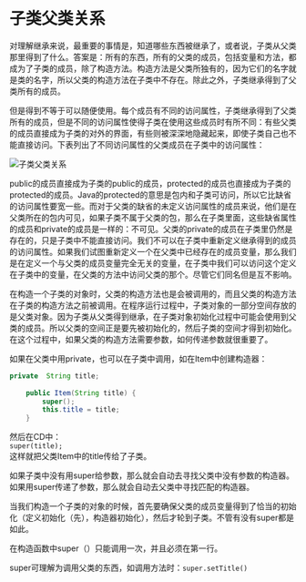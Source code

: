 ﻿# 子类父类关系

对理解继承来说，最重要的事情是，知道哪些东西被继承了，或者说，子类从父类那里得到了什么。答案是：所有的东西，所有的父类的成员，包括变量和方法，都成为了子类的成员，除了构造方法。构造方法是父类所独有的，因为它们的名字就是类的名字，所以父类的构造方法在子类中不存在。除此之外，子类继承得到了父类所有的成员。
       
但是得到不等于可以随便使用。每个成员有不同的访问属性，子类继承得到了父类所有的成员，但是不同的访问属性使得子类在使用这些成员时有所不同：有些父类的成员直接成为子类的对外的界面，有些则被深深地隐藏起来，即使子类自己也不能直接访问。下表列出了不同访问属性的父类成员在子类中的访问属性：

![子类父类关系][1]

public的成员直接成为子类的public的成员，protected的成员也直接成为子类的protected的成员。Java的protected的意思是包内和子类可访问，所以它比缺省的访问属性要宽一些。而对于父类的缺省的未定义访问属性的成员来说，他们是在父类所在的包内可见，如果子类不属于父类的包，那么在子类里面，这些缺省属性的成员和private的成员是一样的：不可见。父类的private的成员在子类里仍然是存在的，只是子类中不能直接访问。我们不可以在子类中重新定义继承得到的成员的访问属性。如果我们试图重新定义一个在父类中已经存在的成员变量，那么我们是在定义一个与父类的成员变量完全无关的变量，在子类中我们可以访问这个定义在子类中的变量，在父类的方法中访问父类的那个。尽管它们同名但是互不影响。

在构造一个子类的对象时，父类的构造方法也是会被调用的，而且父类的构造方法在子类的构造方法之前被调用。在程序运行过程中，子类对象的一部分空间存放的是父类对象。因为子类从父类得到继承，在子类对象初始化过程中可能会使用到父类的成员。所以父类的空间正是要先被初始化的，然后子类的空间才得到初始化。在这个过程中，如果父类的构造方法需要参数，如何传递参数就很重要了。

如果在父类中用private，也可以在子类中调用，如在Item中创建构造器：
``````````java
private  String title;
	
	public Item(String title) {
		super();
		this.title = title;
	}
``````````
然后在CD中：<br>
`super(title);`<br>
这样就把父类Item中的title传给了子类。

如果子类中没有用super给参数，那么就会自动去寻找父类中没有参数的构造器。如果用super传递了参数，那么就会自动去父类中寻找匹配的构造器。

当我们构造一个子类的对象的时候，首先要确保父类的成员变量得到了恰当的初始化（定义初始化（先），构造器初始化），然后才轮到子类。不管有没有super都是如此。

在构造函数中super（）只能调用一次，并且必须在第一行。

super可理解为调用父类的东西，如调用方法时：`super.setTitle()`


  [1]: https://github.com/LibraTang/Pics/blob/master/Java-Notes/%E5%AD%90%E7%B1%BB%E7%88%B6%E7%B1%BB%E5%85%B3%E7%B3%BB1.png